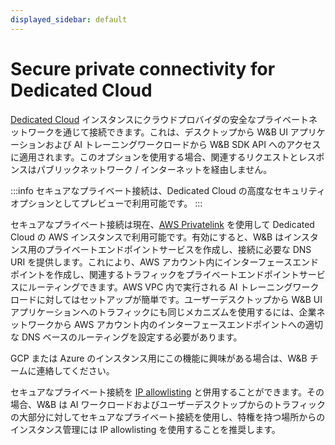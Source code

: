 ```yaml
---
displayed_sidebar: default
---
```



# Secure private connectivity for Dedicated Cloud

[Dedicated Cloud](../hosting-options/dedicated_cloud.md) インスタンスにクラウドプロバイダの安全なプライベートネットワークを通じて接続できます。これは、デスクトップから W&B UI アプリケーションおよび AI トレーニングワークロードから W&B SDK API へのアクセスに適用されます。このオプションを使用する場合、関連するリクエストとレスポンスはパブリックネットワーク / インターネットを経由しません。

:::info
セキュアなプライベート接続は、Dedicated Cloud の高度なセキュリティオプションとしてプレビューで利用可能です。
:::

セキュアなプライベート接続は現在、[AWS Privatelink](https://aws.amazon.com/privatelink/) を使用して Dedicated Cloud の AWS インスタンスで利用可能です。有効にすると、W&B はインスタンス用のプライベートエンドポイントサービスを作成し、接続に必要な DNS URI を提供します。これにより、AWS アカウント内にインターフェースエンドポイントを作成し、関連するトラフィックをプライベートエンドポイントサービスにルーティングできます。AWS VPC 内で実行される AI トレーニングワークロードに対してはセットアップが簡単です。ユーザーデスクトップから W&B UI アプリケーションへのトラフィックにも同じメカニズムを使用するには、企業ネットワークから AWS アカウント内のインターフェースエンドポイントへの適切な DNS ベースのルーティングを設定する必要があります。

GCP または Azure のインスタンス用にこの機能に興味がある場合は、W&B チームに連絡してください。

セキュアなプライベート接続を [IP allowlisting](./ip-allowlisting.md) と併用することができます。その場合、W&B は AI ワークロードおよびユーザーデスクトップからのトラフィックの大部分に対してセキュアなプライベート接続を使用し、特権を持つ場所からのインスタンス管理には IP allowlisting を使用することを推奨します。